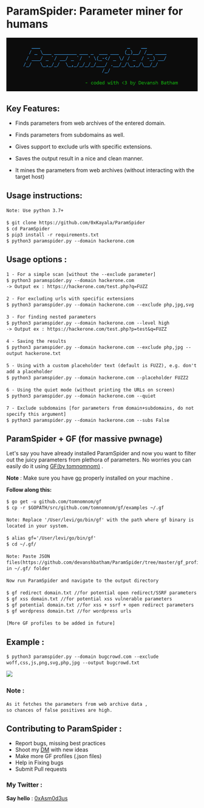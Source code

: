 # ParamSpider: Parameter miner for humans

![ParamSpider](https://raw.githubusercontent.com/0xKayala/ParamSpider/master/static/banner.PNG)


## Key Features:

- Finds parameters from web archives of the entered domain.

- Finds parameters from subdomains as well.

- Gives support to exclude urls with specific extensions.

- Saves the output result in a nice and clean manner.

- It mines the parameters from web archives (without interacting with the target host)

  

## Usage instructions:

```
Note: Use python 3.7+

$ git clone https://github.com/0xKayala/ParamSpider
$ cd ParamSpider
$ pip3 install -r requirements.txt
$ python3 paramspider.py --domain hackerone.com
```

  

## Usage options :

```
1 - For a simple scan [without the --exclude parameter]
$ python3 paramspider.py --domain hackerone.com
-> Output ex : https://hackerone.com/test.php?q=FUZZ

2 - For excluding urls with specific extensions
$ python3 paramspider.py --domain hackerone.com --exclude php,jpg,svg

3 - For finding nested parameters
$ python3 paramspider.py --domain hackerone.com --level high
-> Output ex : https://hackerone.com/test.php?p=test&q=FUZZ

4 - Saving the results
$ python3 paramspider.py --domain hackerone.com --exclude php,jpg --output hackerone.txt

5 - Using with a custom placeholder text (default is FUZZ), e.g. don't add a placeholder
$ python3 paramspider.py --domain hackerone.com --placeholder FUZZ2

6 - Using the quiet mode (without printing the URLs on screen)
$ python3 paramspider.py --domain hackerone.com --quiet

7 - Exclude subdomains [for parameters from domain+subdomains, do not specify this argument]
$ python3 paramspider.py --domain hackerone.com --subs False 
```

## ParamSpider + GF (for massive pwnage)

  

Let's say you have already installed ParamSpider and now you want to filter out the juicy parameters from plethora of parameters. No worries you can easily do it using [GF(by tomnomnom)](https://github.com/tomnomnom/gf) .

  

**Note** : Make sure you have [go](https://golang.org/doc/install) properly installed on your machine .

  

**Follow along this:**

```
$ go get -u github.com/tomnomnom/gf
$ cp -r $GOPATH/src/github.com/tomnomnom/gf/examples ~/.gf

Note: Replace '/User/levi/go/bin/gf' with the path where gf binary is located in your system.

$ alias gf='/User/levi/go/bin/gf'
$ cd ~/.gf/

Note: Paste JSON files(https://github.com/devanshbatham/ParamSpider/tree/master/gf_profiles) in ~/.gf/ folder

Now run ParamSpider and navigate to the output directory

$ gf redirect domain.txt //for potential open redirect/SSRF parameters
$ gf xss domain.txt //for potential xss vulnerable parameters
$ gf potential domain.txt //for xss + ssrf + open redirect parameters
$ gf wordpress domain.txt //for wordpress urls

[More GF profiles to be added in future]
```

  

## Example :

```
$ python3 paramspider.py --domain bugcrowd.com --exclude woff,css,js,png,svg,php,jpg --output bugcrowd.txt
```

  

![](https://raw.githubusercontent.com/devanshbatham/ParamSpider/master/static/example.PNG)

  

### Note :

```
As it fetches the parameters from web archive data ,
so chances of false positives are high.
```

## Contributing to ParamSpider :

 - Report bugs, missing best practices 
 - Shoot my [DM](https://twitter.com/0xAsm0d3us) with new ideas 
 - Make more GF profiles (.json files)
 - Help in Fixing bugs
 - Submit Pull requests 

 
  

### My Twitter :


**Say hello** : [0xAsm0d3us](https://twitter.com/0xAsm0d3us)
